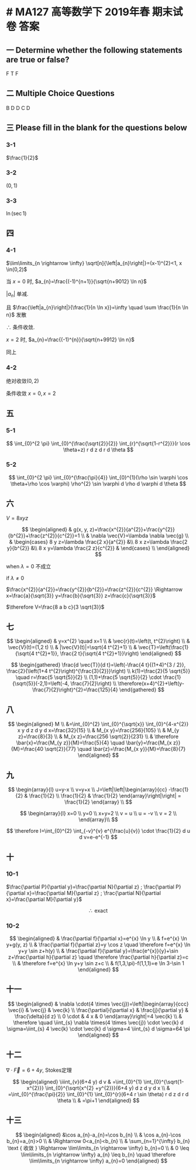 # # MA127 高等数学下 2019年春 期末试卷 答案

## 一 Determine whether the following statements are true or false?

F T F

## 二 Multiple Choice Questions

B D D C D

## 三 Please fill in the blank for the questions below

### 3-1

$\frac{1}{2}$

### 3-2

$(0,1)$

### 3-3

$\ln (\sec 1)$

## 四

### 4-1

$\lim\limits_{n \rightarrow \infty} \sqrt[n]{\left|a_{n}\right|}=(x-1)^{2}<1, x \in(0,2)$

当 $x=0$ 时, $a_{n}=\frac{(-1)^{n+1}}{\sqrt{n+9012} \ln n}$

$\left|a_{n}\right|$ 单减.

且 $\frac{\left|a_{n}\right|}{\frac{1}{n \ln x}}=\infty \quad \sum \frac{1}{n \ln n}$ 发散

$\therefore$ 条件收敛.

$x=2$ 时, $a_{n}=\frac{(-1)^{n}}{\sqrt{n+9912} \ln n}$

同上

### 4-2

绝对收敛$(0,2)$

条件收敛 $x=0, x=2$

## 五

### 5-1

$$
\int_{0}^{2 \pi} \int_{0}^{\frac{\sqrt{2}}{2}} \int_{r}^{\sqrt{1-r^{2}}}(r \cos \theta+z) r d z d r d \theta
$$

### 5-2

$$
\int_{0}^{2 \pi} \int_{0}^{\frac{\pi}{4}} \int_{0}^{1}(\rho \sin \varphi \cos \theta+\rho \cos \varphi) \rho^{2} \sin \varphi d \rho d \varphi d \theta
$$

## 六

$V=8 x y z$

$$
\begin{aligned}
& g(x, y, z)=\frac{x^{2}}{a^{2}}+\frac{y^{2}}{b^{2}}+\frac{z^{2}}{c^{2}}=1 \\
& \nabla \vec{V}=\lambda \nabla \vec{g} \\
& \begin{cases}
8 y z=\lambda \frac{2 x}{a^{2}} &\\
8 x z=\lambda \frac{2 y}{b^{2}} &\\
8 x y=\lambda \frac{2 z}{c^{2}} &
\end{cases} \\
\end{aligned}
$$

when $\lambda=0$ 不成立

if $\lambda \neq 0$

$\frac{x^{2}}{a^{2}}=\frac{y^{2}}{b^{2}}=\frac{z^{2}}{c^{2}} \Rightarrow x=\frac{a}{\sqrt{3}} y=\frac{b}{\sqrt{3}} z=\frac{c}{\sqrt{3}}$

$\therefore V=\frac{8 a b c}{3 \sqrt{3}}$

## 七

$$
\begin{aligned}
& y=x^{2} \quad x=1 \\
& \vec{r}(t)=\left(t, t^{2}\right) \\
& \vec{V}(t)=(1,2 t) \\
& |\vec{V}(t)|=\sqrt{4 t^{2}+1} \\
& \vec{T}=\left(\frac{1}{\sqrt{4 t^{2}+1}}, \frac{2 t}{\sqrt{4 t^{2}+1}}\right)
\end{aligned}
$$

$$
\begin{gathered}
\frac{d \vec{T}}{d t}=\left(-\frac{4 t}{(1+4)^{3 / 2}}, \frac{2}{\left(1+4 t^{2}\right)^{\frac{3}{2}}}\right) \\
k(1)=\frac{2}{5 \sqrt{5}} \quad r=\frac{5 \sqrt{5}}{2} \\
(1,1)+\frac{5 \sqrt{5}}{2} \cdot \frac{1}{\sqrt{5}}(-2,1)=\left(-4, \frac{7}{2}\right) \\
\therefore(x+4)^{2}+\left(y-\frac{7}{2}\right)^{2}=\frac{125}{4}
\end{gathered}
$$

## 八

$$
\begin{aligned}
M \\
&=\int_{0}^{2} \int_{0}^{\sqrt{x}} \int_{0}^{4-x^{2}} x y d z d y d x=\frac{32}{15} \\
& M_{x y}=\frac{256}{105} \\
& M_{y z}=\frac{8}{3} \\
& M_{x z}=\frac{256 \sqrt{2}}{231} \\
& \therefore \bar{x}=\frac{M_{y z}}{M}=\frac{5}{4} \quad \bar{y}=\frac{M_{x z}}{M}=\frac{40 \sqrt{2}}{77} \quad \bar{z}=\frac{M_{x y}}{M}=\frac{8}{7}
\end{aligned}
$$

## 九

$$
\begin{array}{l}
u=y-x \\
v=y+x \\
J=\left|\left|\begin{array}{cc}
-\frac{1}{2} & \frac{1}{2} \\
\frac{1}{2} & \frac{1}{2}
\end{array}\right|\right| = \frac{1}{2}
\end{array} \\
$$

$$
\begin{array}{l}
x=0 \\
y=0 \\
x+y=2 \\
v = u \\
u = -v \\
v = 2 \\
\end{array}\\
$$

$$
\therefore
I=\int_{0}^{2} \int_{-v}^{v} e^{\frac{u}{v}} \cdot \frac{1}{2} d u d v=e-e^{-1}
$$

## 十

### 10-1

$\frac{\partial P}{\partial y}=\frac{\partial N}{\partial z} ; \frac{\partial P}{\partial x}=\frac{\partial M}{\partial z} ; \frac{\partial N}{\partial x}=\frac{\partial M}{\partial y}$

$$
\therefore \text { exact }
$$

### 10-2

$$
\begin{aligned}
& \frac{\partial f}{\partial x}=e^{x} \ln y \\
& f=e^{x} \ln y+g(y, z) \\
& \frac{\partial f}{\partial z}=y \cos z \quad \therefore f=e^{x} \ln y+y \sin z+h(y) \\
& \frac{\partial f}{\partial y}=\frac{e^{x}}{y}+\sin z+\frac{\partial h}{\partial z} \quad \therefore \frac{\partial h}{\partial z}=c \\
& \therefore f=e^{x} \ln y+y \sin z+c \\
& f(1,3,\pi)-f(1,1,1)=e \ln 3-\sin 1
\end{aligned}
$$

## 十一

$$
\begin{aligned}
& \nabla \cdot(4 \times \vec{j})=\left|\begin{array}{ccc}
\vec{i} & \vec{j} & \vec{k} \\
\frac{\partial}{\partial x} & \frac{j}{\partial y} & \frac{\delta}{d z} \\
0 \cdot & 4 x & 0
\end{array}\right|=4 \vec{k} \\
& \therefore \quad \iint_{s} \nabla \times(4 \times \vec{j}) \cdot \vec{k} d \sigma=\iint_{s} 4 \vec{k} \cdot \vec{k} d \sigma=4 \iint_{s} d \sigma=64 \pi
\end{aligned}
$$

## 十二

$\nabla \cdot \vec{F}=6+4 y$, Stokes定理

$$
\begin{aligned}
\iiint_{v}(6+4 y) d v & =\int_{0}^{1} \int_{0}^{\sqrt{1-x^{2}}} \int_{0}^{\sqrt{x^{2} +y^{2}}}(6+4 y) d z d y d x \\
& =\int_{0}^{\frac{\pi}{2}} \int_{0}^{1} \int_{0}^{r}(6+4 r \sin \theta) r d z d r d \theta \\
& =\pi+1
\end{aligned}
$$

## 十三

$$
\begin{aligned}
&\cos a_{n}-a_{n}=\cos b_{n} \\
& \cos a_{n}-\cos b_{n}=a_{n}>0 \\
& \Rightarrow 0<a_{n}<b_{n} \\
& \sum_{n=1}^{\infty} b_{n} \text { 收敛 } \Rightarrow \lim\limits_{n \rightarrow \infty} b_{n}=0 \\
& 0 \leq \lim\limits_{n \rightarrow \infty} a_{n} \leq b_{n} \quad \therefore \lim\limits_{n \rightarrow \infty} a_{n}=0
\end{aligned}
$$
